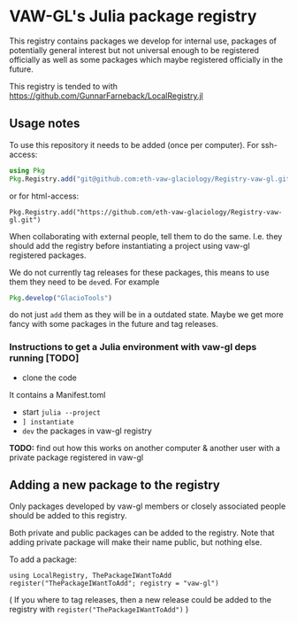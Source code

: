 # VAW-GL's Julia package registry

This registry contains packages we develop for internal use, packages
of potentially general interest but not universal enough to be
registered officially as well as some packages which maybe registered
officially in the future.

This registry is tended to with https://github.com/GunnarFarneback/LocalRegistry.jl

## Usage notes

To use this repository it needs to be added (once per computer).  For ssh-access:
```julia
using Pkg
Pkg.Registry.add("git@github.com:eth-vaw-glaciology/Registry-vaw-gl.git")
```
or for html-access:
```
Pkg.Registry.add("https://github.com/eth-vaw-glaciology/Registry-vaw-gl.git")
```
When collaborating with external people, tell them to do the same.
I.e. they should add the registry before instantiating a project using
vaw-gl registered packages.

We do not currently tag releases for these packages, this means to use them they
need to be `dev`ed.  For example

```julia
Pkg.develop("GlacioTools")
```
do not just `add` them as they will be in a outdated state.  Maybe we
get more fancy with some packages in the future and tag releases.

### Instructions to get a Julia environment with vaw-gl deps running [TODO]

- clone the code

It contains a Manifest.toml
- start `julia --project`
- `] instantiate`
- `dev` the packages in vaw-gl registry


**TODO:** find out how this works on another computer & another user
with a private package registered in vaw-gl

## Adding a new package to the registry

Only packages developed by vaw-gl members or closely associated people
should be added to this registry.

Both private and public packages can be added to the registry.  Note
that adding private package will make their name public, but nothing
else.

To add a package:
```
using LocalRegistry, ThePackageIWantToAdd
register("ThePackageIWantToAdd"; registry = "vaw-gl")
```

( If you where to tag releases, then a new release could be added to
the registry with `register("ThePackageIWantToAdd")` )
